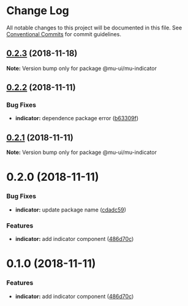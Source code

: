 # Change Log

All notable changes to this project will be documented in this file.
See [Conventional Commits](https://conventionalcommits.org) for commit guidelines.

## [0.2.3](https://github.com/mu-ui/mu-ui/compare/@mu-ui/mu-indicator@0.2.2...@mu-ui/mu-indicator@0.2.3) (2018-11-18)

**Note:** Version bump only for package @mu-ui/mu-indicator





## [0.2.2](https://github.com/mu-ui/mu-ui/compare/@mu-ui/mu-indicator@0.2.1...@mu-ui/mu-indicator@0.2.2) (2018-11-11)


### Bug Fixes

* **indicator:** dependence package error ([b63309f](https://github.com/mu-ui/mu-ui/commit/b63309f))





## [0.2.1](https://github.com/mu-ui/mu-ui/compare/@mu-ui/mu-indicator@0.2.0...@mu-ui/mu-indicator@0.2.1) (2018-11-11)

**Note:** Version bump only for package @mu-ui/mu-indicator





# 0.2.0 (2018-11-11)


### Bug Fixes

* **indicator:** update package name ([cdadc59](https://github.com/mu-ui/mu-ui/commit/cdadc59))


### Features

* **indicator:** add indicator component ([486d70c](https://github.com/mu-ui/mu-ui/commit/486d70c))









# 0.1.0 (2018-11-11)


### Features

* **indicator:** add indicator component ([486d70c](https://github.com/mu-ui/mu-ui/commit/486d70c))
